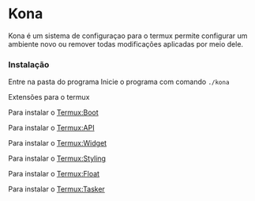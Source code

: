 # Kona

Kona é um sistema de configuraçao para o termux
permite configurar um ambiente novo ou remover todas modificações aplicadas por meio dele.

### Instalação
Entre na pasta do programa
Inicie o programa com comando `./kona`

Extensões para o termux

Para instalar o [Termux:Boot](https://f-droid.org/packages/com.termux.boot/)

Para instalar o [Termux:API](https://f-droid.org/en/packages/com.termux.api/)

Para instalar o [Termux:Widget](https://f-droid.org/en/packages/com.termux.widget/)

Para instalar o [Termux:Styling](https://f-droid.org/packages/com.termux.styling/)

Para instalar o [Termux:Float](https://f-droid.org/en/packages/com.termux.window/)

Para instalar o [Termux:Tasker](https://f-droid.org/packages/com.termux.tasker/)



